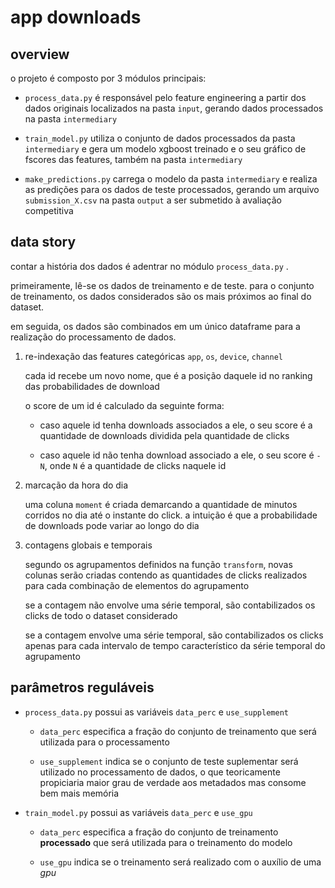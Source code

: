 # app downloads

## overview

o projeto é composto por 3 módulos principais:

* `process_data.py` é responsável pelo feature engineering a partir dos dados originais localizados na pasta `input`, gerando dados processados na pasta `intermediary`

* `train_model.py` utiliza o conjunto de dados processados da pasta `intermediary` e gera um modelo xgboost treinado e o seu gráfico de fscores das features, também na pasta `intermediary`

* `make_predictions.py` carrega o modelo da pasta `intermediary` e realiza as predições para os dados de teste processados, gerando um arquivo `submission_X.csv` na pasta `output` a ser submetido à avaliação competitiva

## data story

contar a história dos dados é adentrar no módulo `process_data.py` .

primeiramente, lê-se os dados de treinamento e de teste. para o conjunto de treinamento, os dados considerados são os mais próximos ao final do dataset.

em seguida, os dados são combinados em um único dataframe para a realização do processamento de dados.

1. re-indexação das features categóricas `app`, `os`, `device`, `channel`

    cada id recebe um novo nome, que é a posição daquele id no ranking das probabilidades de download

    o score de um id é calculado da seguinte forma:

    * caso aquele id tenha downloads associados a ele, o seu score é a quantidade de downloads dividida pela quantidade de clicks

    * caso aquele id não tenha download associado a ele, o seu score é `-N`, onde `N` é a quantidade de clicks naquele id

2. marcação da hora do dia

    uma coluna `moment` é criada demarcando a quantidade de minutos corridos no dia até o instante do click. a intuição é que a probabilidade de downloads pode variar ao longo do dia

3. contagens globais e temporais

    segundo os agrupamentos definidos na função `transform`, novas colunas serão criadas contendo as quantidades de clicks realizados para cada combinação de elementos do agrupamento

    se a contagem não envolve uma série temporal, são contabilizados os clicks de todo o dataset considerado

    se a contagem envolve uma série temporal, são contabilizados os clicks apenas para cada intervalo de tempo característico da série temporal do agrupamento

## parâmetros reguláveis

* `process_data.py` possui as variáveis `data_perc` e `use_supplement`

    * `data_perc` especifica a fração do conjunto de treinamento que será utilizada para o processamento

    * `use_supplement` indica se o conjunto de teste suplementar será utilizado no processamento de dados, o que teoricamente propiciaria maior grau de verdade aos metadados mas consome bem mais memória

* `train_model.py` possui as variáveis `data_perc` e `use_gpu`

    * `data_perc` especifica a fração do conjunto de treinamento **processado** que será utilizada para o treinamento do modelo

    * `use_gpu` indica se o treinamento será realizado com o auxílio de uma *gpu*